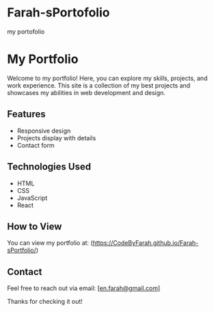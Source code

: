 # Farah-sPortofolio
my portofolio

# My Portfolio

Welcome to my portfolio! Here, you can explore my skills, projects, and work experience. This site is a collection of my best projects and showcases my abilities in web development and design.

## Features
- Responsive design
- Projects display with details
- Contact form

## Technologies Used
- HTML
- CSS
- JavaScript
- React

## How to View
You can view my portfolio at: (https://CodeByFarah.github.io/Farah-sPortfolio/)

## Contact
Feel free to reach out via email: [en.farah@gmail.com]

Thanks for checking it out!
